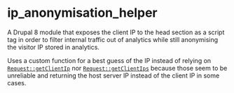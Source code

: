 # ip_anonymisation_helper
A Drupal 8 module that exposes the client IP to the head section as a script tag in order to filter internal traffic out of analytics while still anonymising the visitor IP stored in analytics.

Uses a custom function for a best guess of the IP instead of relying on [`Request::getClientIp`](https://api.drupal.org/api/drupal/vendor%21symfony%21http-foundation%21Request.php/function/Request%3A%3AgetClientIp/8.5.x) nor [`Request::getClientIps`](https://api.drupal.org/api/drupal/vendor%21symfony%21http-foundation%21Request.php/function/Request%3A%3AgetClientIps/8.5.x) because those seem to be unreliable and returning the host server IP instead of the client IP in some cases.
